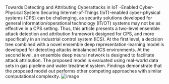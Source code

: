 Towards Detecting and Attributing Cyberattacks in IoT -Enabled Cyber- Physical System
Securing Internet-of-Things (IoT)-enabled cyber-physical systems (CPS) can be challenging, as security solutions developed for general information/operational technology (IT/OT) systems may not be as effective in a CPS setting. 
Thus, this article presents a two-level ensemble attack detection and attribution framework designed for CPS, and more specifically in an industrial control system (ICS). 
At the first level, a decision tree combined with a novel ensemble deep representation-learning model is developed for detecting attacks imbalanced ICS environments. 
At the second level, an ensemble deep neural network is designed to facilitate attack attribution. The proposed model is evaluated using real-world data sets in gas pipeline and water treatment system.
 Findings demonstrate that the proposed model out performs other competing approaches with similar computational complexity.
![image](https://github.com/chsaicharanreddy/Major_project/assets/160601657/fd3d618f-e9cf-47a7-8117-7bbfab0a896e)
